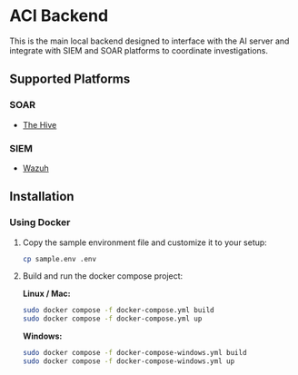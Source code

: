 # ACI Backend

This is the main local backend designed to interface with the AI server and integrate with SIEM and SOAR platforms to coordinate investigations.

## Supported Platforms

### SOAR
- [The Hive](https://strangebee.com/)

### SIEM
- [Wazuh](https://wazuh.com/)

## Installation

### Using Docker

1. Copy the sample environment file and customize it to your setup:
   ```bash
   cp sample.env .env
   ```


2. Build and run the docker compose project:
  
    **Linux / Mac:**
    ```bash
    sudo docker compose -f docker-compose.yml build
    sudo docker compose -f docker-compose.yml up
    ```
    
    **Windows:**
    ```bash
    sudo docker compose -f docker-compose-windows.yml build
    sudo docker compose -f docker-compose-windows.yml up
    ```
